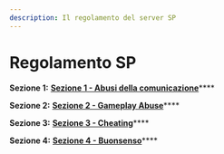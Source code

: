 ```yaml
---
description: Il regolamento del server SP
---
```


# Regolamento SP

**Sezione 1:** [**Sezione 1 - Abusi della comunicazione**](section1/)\*\*\*\*

**Sezione 2:** [**Sezione 2 - Gameplay Abuse**](section2/)\*\*\*\*

**Sezione 3:** [**Sezione 3 - Cheating**](section3/)\*\*\*\*

**Sezione 4:** [**Sezione 4 - Buonsenso**](section4/)\*\*\*\*

